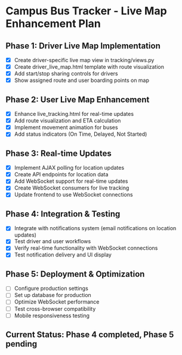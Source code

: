# Campus Bus Tracker - Live Map Enhancement Plan

## Phase 1: Driver Live Map Implementation
- [x] Create driver-specific live map view in tracking/views.py
- [x] Create driver_live_map.html template with route visualization
- [x] Add start/stop sharing controls for drivers
- [x] Show assigned route and user boarding points on map

## Phase 2: User Live Map Enhancement
- [x] Enhance live_tracking.html for real-time updates
- [x] Add route visualization and ETA calculation
- [x] Implement movement animation for buses
- [x] Add status indicators (On Time, Delayed, Not Started)

## Phase 3: Real-time Updates
- [x] Implement AJAX polling for location updates
- [x] Create API endpoints for location data
- [x] Add WebSocket support for real-time updates
- [x] Create WebSocket consumers for live tracking
- [x] Update frontend to use WebSocket connections

## Phase 4: Integration & Testing
- [x] Integrate with notifications system (email notifications on location updates)
- [x] Test driver and user workflows
- [x] Verify real-time functionality with WebSocket connections
- [x] Test notification delivery and UI display

## Phase 5: Deployment & Optimization
- [ ] Configure production settings
- [ ] Set up database for production
- [ ] Optimize WebSocket performance
- [ ] Test cross-browser compatibility
- [ ] Mobile responsiveness testing

## Current Status: Phase 4 completed, Phase 5 pending
